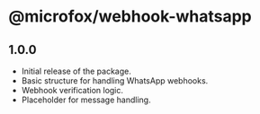 # @microfox/webhook-whatsapp

## 1.0.0

- Initial release of the package.
- Basic structure for handling WhatsApp webhooks.
- Webhook verification logic.
- Placeholder for message handling. 